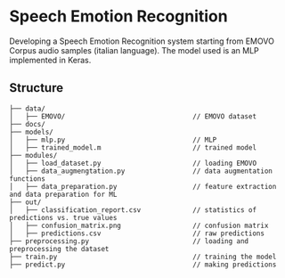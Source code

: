 # Speech Emotion Recognition

Developing a Speech Emotion Recognition system starting from EMOVO Corpus audio samples (italian language).
The model used is an MLP implemented in Keras.

## Structure

```
├── data/                                    
│   ├── EMOVO/                                // EMOVO dataset
├── docs/                                    
├── models/                                  
│   ├── mlp.py                                // MLP 
│   ├── trained_model.m                       // trained model
├── modules/                                 
│   ├── load_dataset.py                       // loading EMOVO
│   ├── data_augmengtation.py                 // data augmentation functions
│   ├── data_preparation.py                   // feature extraction and data preparation for ML
├── out/
│   ├── classification_report.csv             // statistics of predictions vs. true values
│   ├── confusion_matrix.png                  // confusion matrix 
│   ├── predictions.csv                       // raw predictions
├── preprocessing.py                          // loading and preprocessing the dataset 
├── train.py                                  // training the model
├── predict.py                                // making predictions
```
